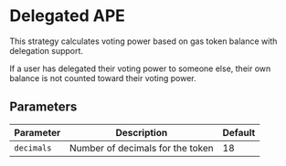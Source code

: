 # Delegated APE

This strategy calculates voting power based on gas token balance with delegation support.

If a user has delegated their voting power to someone else, their own balance is not counted toward their voting power.

## Parameters

| Parameter | Description | Default |
| --------- | ----------- | ------- |
| `decimals` | Number of decimals for the token | 18 |

